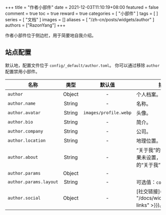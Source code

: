 +++
title = "作者小部件"
date = 2021-12-03T11:10:19+08:00
featured = false
comment = true
toc = true
reward = true
categories = [
  "小部件"
]
tags = [
]
series = [
  "文档"
]
images = []
aliases = [
  "/zh-cn/posts/widgets/author"
]
authors = ["RazonYang"]
+++

作者小部件位于侧边栏，用于简要地自我介绍。

<!--more-->

## 站点配置

默认地，配置文件位于 `config/_default/author.toml`。
你可以通过移除 `author` 配置禁用小部件。

| 名称 | 类型 | 默认值 | 描述
|---|:-:|:-:|---
| `author` | Object | - | 个人档案。
| `author.name` | String | - | 名称。
| `author.avatar` | String | `images/profile.webp` | 头像。
| `author.bio` | String | - | 简介。
| `author.company` | String | - | 公司。
| `author.location` | String | - | 地理位置。
| `author.about` | String | - | “关于我”的外部页面，如果未设置，则使用内部的“关于我”的页面。
| `author.params` | Object | - |
| `author.params.layout` | String | - | 可选值：`compact`。
| `author.social` | Object | - | [社交链接]({{< ref "/docs/widgets/social-links" >}})。
